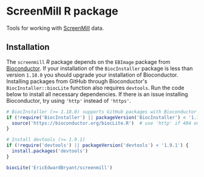 # ScreenMill R package

Tools for working with [ScreenMill](http://www.rothsteinlab.com/tools/screen_mill/cm_engine) data.

## Installation

The `screenmill` *R* package depends on the `EBImage` package from [Bioconductor](http://bioconductor.org/install/). If your installation of 
the `BiocInstaller` package is less than version `1.18.0` you should upgrade 
your installation of Bioconductor. Installing packages from GitHub through
Bioconductor's `BiocInstaller::biocLite` function also requires `devtools`. Run 
the code below to install all necessary dependencies. If there is an issue installing
Bioconductor, try using `'http'` instead of `'https'`.

```r
# BiocInstaller (>= 1.18.0) supports GitHub packages with Bioconductor dependencies
if (!require('BiocInstaller') || packageVersion('BiocInstaller') < '1.18.0') {
  source('https://bioconductor.org/biocLite.R')  # use 'http' if 404 on 'https'
}

# Install devtools (>= 1.9.1)
if (!require('devtools') || packageVersion('devtools') < '1.9.1') {
  install.packages('devtools')
}

biocLite('EricEdwardBryant/screenmill')
```
